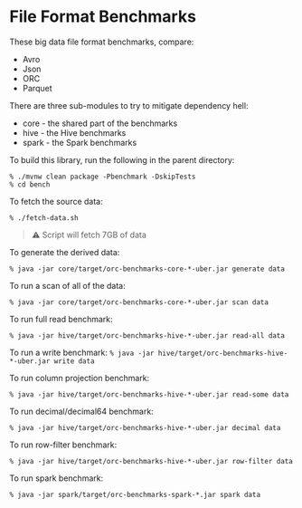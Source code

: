 # File Format Benchmarks

These big data file format benchmarks, compare:

* Avro
* Json
* ORC
* Parquet

There are three sub-modules to try to mitigate dependency hell:

* core - the shared part of the benchmarks
* hive - the Hive benchmarks
* spark - the Spark benchmarks

To build this library, run the following in the parent directory:

```
% ./mvnw clean package -Pbenchmark -DskipTests
% cd bench
```

To fetch the source data:

```% ./fetch-data.sh```

> :warning: Script will fetch 7GB of data

To generate the derived data:

```% java -jar core/target/orc-benchmarks-core-*-uber.jar generate data```

To run a scan of all of the data:

```% java -jar core/target/orc-benchmarks-core-*-uber.jar scan data```

To run full read benchmark:

```% java -jar hive/target/orc-benchmarks-hive-*-uber.jar read-all data```

To run a write benchmark: 
```% java -jar hive/target/orc-benchmarks-hive-*-uber.jar write data```

To run column projection benchmark:

```% java -jar hive/target/orc-benchmarks-hive-*-uber.jar read-some data```

To run decimal/decimal64 benchmark:

```% java -jar hive/target/orc-benchmarks-hive-*-uber.jar decimal data```

To run row-filter benchmark:

```% java -jar hive/target/orc-benchmarks-hive-*-uber.jar row-filter data```

To run spark benchmark:

```% java -jar spark/target/orc-benchmarks-spark-*.jar spark data```

